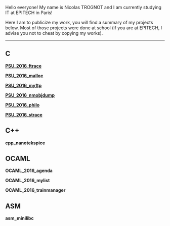 Hello everyone! My name is Nicolas TROGNOT and I am currently studying IT at EPITECH in Paris!


Here I am to publicize my work, you will find a summary of my projects below. Most of those projects were done at school (if you are at EPITECH, I advise you not to cheat by copying my works).


---

## C
[**PSU_2016_ftrace**](https://github.com/nicolastrognot/nicolastrognot.github.io/tree/master/C/PSU_2016_ftrace)

[**PSU_2016_malloc**](https://github.com/nicolastrognot/nicolastrognot.github.io/tree/master/C/PSU_2016_malloc)

[**PSU_2016_myftp**](https://github.com/nicolastrognot/nicolastrognot.github.io/tree/master/C/PSU_2016_myftp)

[**PSU_2016_nmobjdump**](https://github.com/nicolastrognot/nicolastrognot.github.io/tree/master/C/PSU_2016_nmobjdump)

[**PSU_2016_philo**](https://github.com/nicolastrognot/nicolastrognot.github.io/tree/master/C/PSU_2016_philo)
  
[**PSU_2016_strace**](https://github.com/nicolastrognot/nicolastrognot.github.io/tree/master/C/PSU_2016_strace)


## C++
**cpp_nanotekspice**



## OCAML
**OCAML_2016_agenda**

**OCAML_2016_mylist**

**OCAML_2016_trainmanager**



## ASM
**asm_minilibc**
